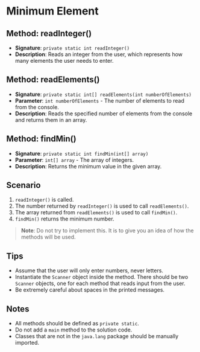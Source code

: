 # Minimum Element

## Method: readInteger()
- **Signature**: `private static int readInteger()`
- **Description**: Reads an integer from the user, which represents how many elements the user needs to enter.

## Method: readElements()
- **Signature**: `private static int[] readElements(int numberOfElements)`
- **Parameter**: `int numberOfElements` - The number of elements to read from the console.
- **Description**: Reads the specified number of elements from the console and returns them in an array.

## Method: findMin()
- **Signature**: `private static int findMin(int[] array)`
- **Parameter**: `int[] array` - The array of integers.
- **Description**: Returns the minimum value in the given array.

## Scenario
1. `readInteger()` is called.
2. The number returned by `readInteger()` is used to call `readElements()`.
3. The array returned from `readElements()` is used to call `findMin()`.
4. `findMin()` returns the minimum number.

> **Note**: Do not try to implement this. It is to give you an idea of how the methods will be used.

## Tips
- Assume that the user will only enter numbers, never letters.
- Instantiate the `Scanner` object inside the method. There should be two `Scanner` objects, one for each method that reads input from the user.
- Be extremely careful about spaces in the printed messages.

## Notes
- All methods should be defined as `private static`.
- Do not add a `main` method to the solution code.
- Classes that are not in the `java.lang` package should be manually imported.

